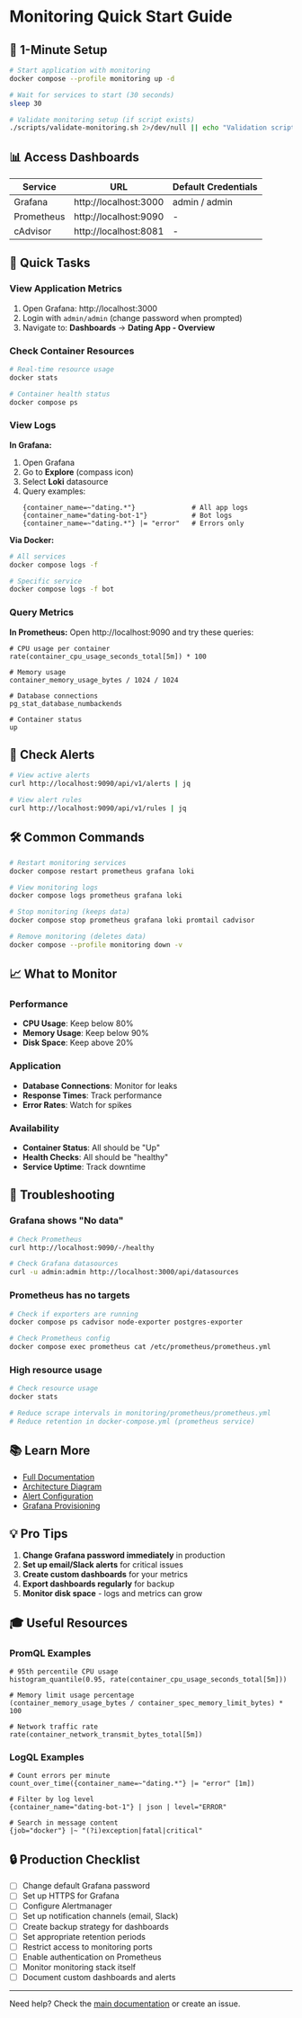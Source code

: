 # Monitoring Quick Start Guide

## 🚀 1-Minute Setup

```bash
# Start application with monitoring
docker compose --profile monitoring up -d

# Wait for services to start (30 seconds)
sleep 30

# Validate monitoring setup (if script exists)
./scripts/validate-monitoring.sh 2>/dev/null || echo "Validation script not found, skipping"
```

## 📊 Access Dashboards

| Service | URL | Default Credentials |
|---------|-----|---------------------|
| Grafana | http://localhost:3000 | admin / admin |
| Prometheus | http://localhost:9090 | - |
| cAdvisor | http://localhost:8081 | - |

## 🎯 Quick Tasks

### View Application Metrics

1. Open Grafana: http://localhost:3000
2. Login with `admin/admin` (change password when prompted)
3. Navigate to: **Dashboards** → **Dating App - Overview**

### Check Container Resources

```bash
# Real-time resource usage
docker stats

# Container health status
docker compose ps
```

### View Logs

**In Grafana:**
1. Open Grafana
2. Go to **Explore** (compass icon)
3. Select **Loki** datasource
4. Query examples:
   ```logql
   {container_name=~"dating.*"}              # All app logs
   {container_name="dating-bot-1"}           # Bot logs
   {container_name=~"dating.*"} |= "error"   # Errors only
   ```

**Via Docker:**
```bash
# All services
docker compose logs -f

# Specific service
docker compose logs -f bot
```

### Query Metrics

**In Prometheus:**
Open http://localhost:9090 and try these queries:

```promql
# CPU usage per container
rate(container_cpu_usage_seconds_total[5m]) * 100

# Memory usage
container_memory_usage_bytes / 1024 / 1024

# Database connections
pg_stat_database_numbackends

# Container status
up
```

## 🔔 Check Alerts

```bash
# View active alerts
curl http://localhost:9090/api/v1/alerts | jq

# View alert rules
curl http://localhost:9090/api/v1/rules | jq
```

## 🛠️ Common Commands

```bash
# Restart monitoring services
docker compose restart prometheus grafana loki

# View monitoring logs
docker compose logs prometheus grafana loki

# Stop monitoring (keeps data)
docker compose stop prometheus grafana loki promtail cadvisor

# Remove monitoring (deletes data)
docker compose --profile monitoring down -v
```

## 📈 What to Monitor

### Performance
- **CPU Usage**: Keep below 80%
- **Memory Usage**: Keep below 90%
- **Disk Space**: Keep above 20%

### Application
- **Database Connections**: Monitor for leaks
- **Response Times**: Track performance
- **Error Rates**: Watch for spikes

### Availability
- **Container Status**: All should be "Up"
- **Health Checks**: All should be "healthy"
- **Service Uptime**: Track downtime

## 🚨 Troubleshooting

### Grafana shows "No data"

```bash
# Check Prometheus
curl http://localhost:9090/-/healthy

# Check Grafana datasources
curl -u admin:admin http://localhost:3000/api/datasources
```

### Prometheus has no targets

```bash
# Check if exporters are running
docker compose ps cadvisor node-exporter postgres-exporter

# Check Prometheus config
docker compose exec prometheus cat /etc/prometheus/prometheus.yml
```

### High resource usage

```bash
# Check resource usage
docker stats

# Reduce scrape intervals in monitoring/prometheus/prometheus.yml
# Reduce retention in docker-compose.yml (prometheus service)
```

## 📚 Learn More

- [Full Documentation](README.md)
- [Architecture Diagram](ARCHITECTURE.md)
- [Alert Configuration](prometheus/alerts.yml)
- [Grafana Provisioning](grafana/provisioning/)

## 💡 Pro Tips

1. **Change Grafana password immediately** in production
2. **Set up email/Slack alerts** for critical issues
3. **Create custom dashboards** for your metrics
4. **Export dashboards regularly** for backup
5. **Monitor disk space** - logs and metrics can grow

## 🎓 Useful Resources

### PromQL Examples

```promql
# 95th percentile CPU usage
histogram_quantile(0.95, rate(container_cpu_usage_seconds_total[5m]))

# Memory limit usage percentage
(container_memory_usage_bytes / container_spec_memory_limit_bytes) * 100

# Network traffic rate
rate(container_network_transmit_bytes_total[5m])
```

### LogQL Examples

```logql
# Count errors per minute
count_over_time({container_name=~"dating.*"} |= "error" [1m])

# Filter by log level
{container_name="dating-bot-1"} | json | level="ERROR"

# Search in message content
{job="docker"} |~ "(?i)exception|fatal|critical"
```

## 🔒 Production Checklist

- [ ] Change default Grafana password
- [ ] Set up HTTPS for Grafana
- [ ] Configure Alertmanager
- [ ] Set up notification channels (email, Slack)
- [ ] Create backup strategy for dashboards
- [ ] Set appropriate retention periods
- [ ] Restrict access to monitoring ports
- [ ] Enable authentication on Prometheus
- [ ] Monitor monitoring stack itself
- [ ] Document custom dashboards and alerts

---

Need help? Check the [main documentation](README.md) or create an issue.
